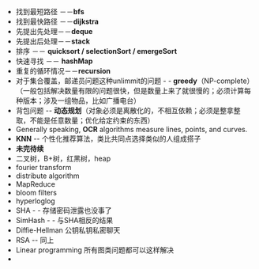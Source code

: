 - 找到最短路径 －－**bfs**
- 找到最快路径 －－**dijkstra**
- 先提出先处理－－**deque**
- 先提出后处理－－**stack**
- 排序 －－ **quicksort / selectionSort / emergeSort**
- 快速寻找 －－ **hashMap**
- 重复的循环情况－－**recursion**
- 对于集合覆盖，邮递员问题这种unlimmit的问题 - - **greedy**（NP-complete）（一般包括解决数量有限的问题很快，但是数量上来了就很慢的；必须计算每种版本；涉及一组物品，比如广播电台）
- 背包问题 -- **动态规划**（对象必须是离散化的，不相互依赖；必须是整拿整取，不能是任意数量；优化给定约束的东西）
- Generally speaking, **OCR** algorithms measure lines, points, and curves.
- **KNN** -- 个性化推荐算法，类比共同点选择类似的人组成搭子
- **未完待续**
- 二叉树，B+树，红黑树，heap
- fourier transform
- distribute algorithm
- MapReduce
- bloom filters
- hyperloglog
- SHA - - 存储密码泄露也没事了
- SimHash - - 与SHA相反的结果
- Diffie-Hellman 公钥私钥私密聊天
- RSA -- 同上
- Linear programming 所有图类问题都可以这样解决
- 

<!--stackedit_data:
eyJoaXN0b3J5IjpbNjY0MTAyNzg0LC0yMDMwNzY4ODAxLDE5NT
kzNjk1MDksMTczOTQ0NDczNyw1MTMzNjE0NTUsNDI3MTAzODU1
LC0xNzAzMTA1MjQwLC03ODc3MzU4NjEsLTY0ODAxNjU1OF19
-->